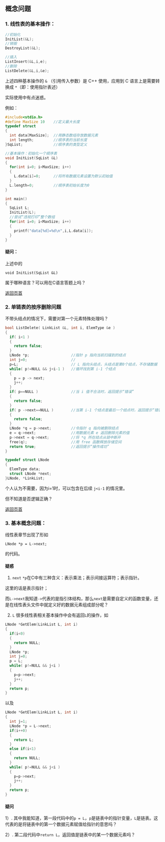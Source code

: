 ## 概念问题
### 1. 线性表的基本操作：
```C
//初始化
InitList(&L);
//销毁
DestroyList(&L);

//插入
ListInsert(&L,i,e);
//删除
ListDelete(&L,i,&e);
```
上述四种基本操作的 `&` （引用传入参数）是 C++ 使用，应用到 C 语言上是需要转换成 `*`（即：使用指针表述）

实际使用中有点迷惑。

例如：

```C
#include<stdio.h>
#define MaxSize 10    //定义最大长度
typedef struct  
{
  int data[MaxSize];  //用静态数组存放数据元素
  int length;         //顺序表的当前长度
}SqList;              //顺序表的类型定义

//基本操作：初始化一个顺序表
void InitList(SqList &L)
{
  for(int i=0; i<MaxSize; i++)
  {
    L.data[i]=0;      //将所有数据元素设置为默认初始值
  }
  L.length=0;         //顺序表初始长度为0
}

int main()
{
  SqList L;
  InitList(L);
  //尝试“违规打印”整个数组
  for(int i=0; i<MaxSize; i++)
  {
    printf("data[%d]=%d\n",i,L.data[i]);
  }
}
```

#### 疑问：
上述中的

```
void InitList(SqList &L)
```

属于哪种语言？可以用在C语言答题上吗？

[返回页首](https://github.com/AdorableLake/408_Questions/blob/main/Data_Structure/0522-0528.md#概念问题)

### 2. 单链表的按序删除问题

不带头结点的情况下，需要对第一个元素特殊处理吗？
  
```C
bool ListDelete( LinkList &L, int i, ElemType &e )
{
  if( i<1 )
  {
    return false;
  }
  LNode *p;                   //指针 p 指向当前扫描到的结点
  int j=0;                    //
  p=L;                        // L 指向头结点，头结点是第0个结点，不存储数据
  while( p!=NULL && j<i-1 )   //循环找到第 i-1 个结点
  {
    p = p -> next;
    j++;
  }
  if( p==NULL )               //当 i 值不合法时，返回提示“错误” 
  {
    return false;
  }
  if( p ->next==NULL )        //当第 i-1 个结点是最后一个结点时，返回提示“错误”
  {
    return false;
  }
  LNode *q = p->next;         //令指针 q 指向被删除结点
  e = q->next;                //用数据元素 e 返回删除元素的值
  p->next = q->next;          //将 *q 所在结点从链中断开
  free(q);                    //用 free 函数释放存储空间
  return true;                //返回提示“操作成功”
}

typedef struct LNode
{
  ElemType data;
  struct LNode *next;
}LNode, *LinkList;
```

个人认为不需要，因为i=1时，可以包含在后续 `j<i-1` 的情况里。

但不知道是否逻辑正确？

[返回页首](https://github.com/AdorableLake/408_Questions/blob/main/Data_Structure/0522-0528.md#概念问题)

### 3. 基本概念问题：
线性表章节出现了形如
```
LNode *p = L->next;
```
的代码。

#### 疑惑
1. `next`
`*p`在C中有三种含义：表示乘法；表示间接运算符；表示指针。

这里的话是表示指针；

而`L->next`我知道`->`代表的是指引体结构，那么`next`是需要自定义的函数变量，还是在线性表头文件中就定义好的数据元素组成部分呢？

2. `L`
很多线性表相关基本操作中会有返回`L`的操作，如
```C
LNode *GetElem(LinkList L, int i)
{
  if(i<0)
  {
    return NULL;
  }
  LNode *p;
  int j=0;
  p = L;
  while( p!=NULL && j<i )
  {
    p=p->next;
    j++;
  }
  return p;
}
```
以及
```C
LNode *GetElem(LinkList L, int i)
{
  int j=1;
  LNode *p = L->next;
  if(i++0)
  {
    return L;
  }
  else if(i<1)
  {
    return NULL;
  }
  while( p!=NULL && j<i )
  {
    p=p->next;
    j++;
  }
  return p;
}
```
#### 疑问
1）. 其中我能知道，第一段代码中的`p = L`，`p`是链表中的指针变量，`L`是链表。这代表的是将链表中的第一个数据元素赋值给指针的意思吗？

2）. 第二段代码中`return L`，返回值是链表中的某一个数据元素吗？
